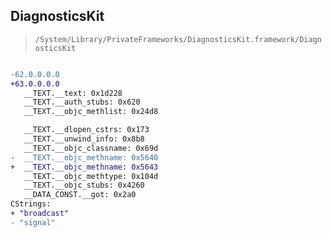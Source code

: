## DiagnosticsKit

> `/System/Library/PrivateFrameworks/DiagnosticsKit.framework/DiagnosticsKit`

```diff

-62.0.0.0.0
+63.0.0.0.0
   __TEXT.__text: 0x1d228
   __TEXT.__auth_stubs: 0x620
   __TEXT.__objc_methlist: 0x24d8

   __TEXT.__dlopen_cstrs: 0x173
   __TEXT.__unwind_info: 0x8b8
   __TEXT.__objc_classname: 0x69d
-  __TEXT.__objc_methname: 0x5640
+  __TEXT.__objc_methname: 0x5643
   __TEXT.__objc_methtype: 0x104d
   __TEXT.__objc_stubs: 0x4260
   __DATA_CONST.__got: 0x2a0
CStrings:
+ "broadcast"
- "signal"

```
